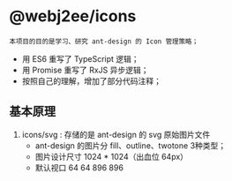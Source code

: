 
# @webj2ee/icons

~~~
本项目的目的是学习、研究 ant-design 的 Icon 管理策略； 
~~~

* 用 ES6 重写了 TypeScript 逻辑；
* 用 Promise 重写了 RxJS 异步逻辑；
* 按照自己的理解，增加了部分代码注释；

## 基本原理

1. icons/svg : 存储的是 ant-design 的 svg 原始图片文件
    * ant-design 的图片分 fill、outline、twotone 3种类型；
    * 图片设计尺寸 1024 * 1024（出血位 64px）
    * 默认视口 64 64 896 896

